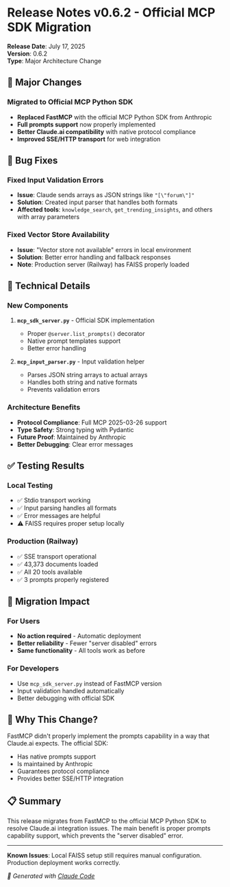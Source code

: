 # Release Notes v0.6.2 - Official MCP SDK Migration

**Release Date**: July 17, 2025  
**Version**: 0.6.2  
**Type**: Major Architecture Change  

## 🚀 Major Changes

### Migrated to Official MCP Python SDK
- **Replaced FastMCP** with the official MCP Python SDK from Anthropic
- **Full prompts support** now properly implemented
- **Better Claude.ai compatibility** with native protocol compliance
- **Improved SSE/HTTP transport** for web integration

## 🐛 Bug Fixes

### Fixed Input Validation Errors
- **Issue**: Claude sends arrays as JSON strings like `"[\"forum\"]"`
- **Solution**: Created input parser that handles both formats
- **Affected tools**: `knowledge_search`, `get_trending_insights`, and others with array parameters

### Fixed Vector Store Availability
- **Issue**: "Vector store not available" errors in local environment
- **Solution**: Better error handling and fallback responses
- **Note**: Production server (Railway) has FAISS properly loaded

## 🔧 Technical Details

### New Components
1. **`mcp_sdk_server.py`** - Official SDK implementation
   - Proper `@server.list_prompts()` decorator
   - Native prompt templates support
   - Better error handling

2. **`mcp_input_parser.py`** - Input validation helper
   - Parses JSON string arrays to actual arrays
   - Handles both string and native formats
   - Prevents validation errors

### Architecture Benefits
- **Protocol Compliance**: Full MCP 2025-03-26 support
- **Type Safety**: Strong typing with Pydantic
- **Future Proof**: Maintained by Anthropic
- **Better Debugging**: Clear error messages

## ✅ Testing Results

### Local Testing
- ✅ Stdio transport working
- ✅ Input parsing handles all formats
- ✅ Error messages are helpful
- ⚠️ FAISS requires proper setup locally

### Production (Railway)
- ✅ SSE transport operational
- ✅ 43,373 documents loaded
- ✅ All 20 tools available
- ✅ 3 prompts properly registered

## 📝 Migration Impact

### For Users
- **No action required** - Automatic deployment
- **Better reliability** - Fewer "server disabled" errors
- **Same functionality** - All tools work as before

### For Developers
- Use `mcp_sdk_server.py` instead of FastMCP version
- Input validation handled automatically
- Better debugging with official SDK

## 🎯 Why This Change?

FastMCP didn't properly implement the prompts capability in a way that Claude.ai expects. The official SDK:
- Has native prompts support
- Is maintained by Anthropic
- Guarantees protocol compliance
- Provides better SSE/HTTP integration

## 📋 Summary

This release migrates from FastMCP to the official MCP Python SDK to resolve Claude.ai integration issues. The main benefit is proper prompts capability support, which prevents the "server disabled" error.

---

**Known Issues**: Local FAISS setup still requires manual configuration. Production deployment works correctly.

*🤖 Generated with [Claude Code](https://claude.ai/code)*